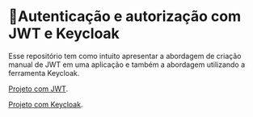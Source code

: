 # 🔐Autenticação e autorização com JWT e Keycloak

Esse repositório tem como intuito apresentar a abordagem de criação manual de JWT em uma aplicação e também a abordagem utilizando a ferramenta Keycloak.

[Projeto com JWT](./jwt-sample/README.md).

[Projeto com Keycloak](./keycloak-sample/README.md).
